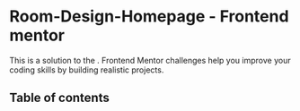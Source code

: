 # Room-Design-Homepage - Frontend mentor
This is a solution to the []().
Frontend Mentor challenges help you improve your coding skills by building realistic projects.

## Table of contents
